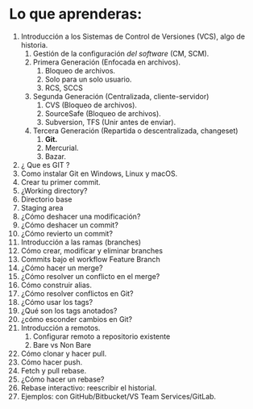 # Lo que aprenderas:

1. Introducción a los Sistemas de Control de Versiones (VCS), algo de historia.
    1. Gestión de la configuración _del software_ (CM, SCM).
    1. Primera Generación (Enfocada en archivos).
        1. Bloqueo de archivos.
        1. Solo para un solo usuario.
        1. RCS, SCCS
    1. Segunda Generación (Centralizada, cliente-servidor)
        1. CVS (Bloqueo de archivos).
        1. SourceSafe (Bloqueo de archivos).
        1. Subversion, TFS (Unir antes de enviar).
    1. Tercera Generación (Repartida o descentralizada, changeset)
        1. **Git.**
        1. Mercurial.
        1. Bazar.
1. ¿ Que es GIT ?
1. Como instalar Git en Windows, Linux y macOS.
1. Crear tu primer commit.
1. ¿Working directory?
  1. Directorio base
  1. Staging area
1. ¿Cómo deshacer una modificación?
1. ¿Cómo deshacer un commit?
1. ¿Cómo revierto un commit?
1. Introducción a las ramas (branches)
1. Cómo crear, modificar y eliminar branches
1. Commits bajo el workflow Feature Branch
1. ¿Cómo hacer un merge?
1. ¿Cómo resolver un conflicto en el merge?
1. Cómo construir alias.
1. ¿Cómo resolver conflictos en Git?
1. ¿Cómo usar los tags?
1. ¿Qué son los tags anotados?
1. ¿cómo esconder cambios en Git?
1. Introducción a remotos.
    1. Configurar remoto a repositorio existente
    1. Bare vs Non Bare
1. Cómo clonar y hacer pull.
1. Cómo hacer push.
1. Fetch y pull rebase.
1. ¿Cómo hacer un rebase?
1. Rebase interactivo: reescribir el historial.
1. Ejemplos: con GitHub/Bitbucket/VS Team Services/GitLab.